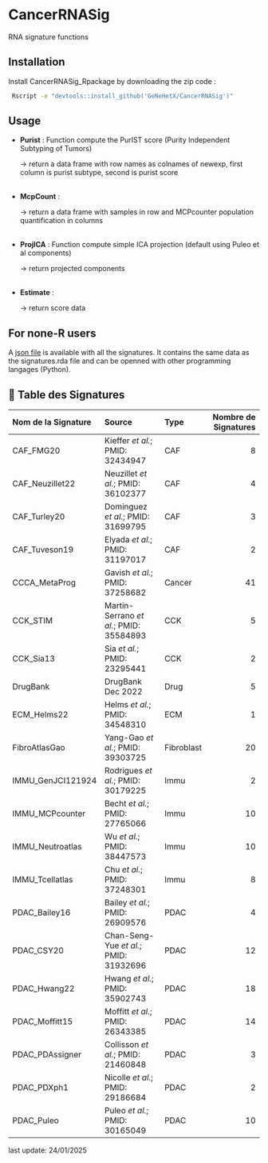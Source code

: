 # CancerRNASig
RNA signature functions

## Installation

Install CancerRNASig_Rpackage by downloading the zip code : 

```bash
 Rscript -e "devtools::install_github('GeNeHetX/CancerRNASig')"
```

## Usage

 * **Purist** : Function compute the PurIST score (Purity Independent Subtyping of Tumors)
 
    → return a data frame with row names as colnames of newexp, first column is purist subtype, second is purist score
<br></br>

 * **McpCount** : 

     → return a data frame with samples in row and MCPcounter population quantification in columns
 <br></br>    

 * **ProjICA** : Function compute simple ICA projection (default using Puleo et al components)

     → return projected components
 <br></br>    

 * **Estimate** : 
 
     → return score data

## For none-R users
A [json file](https://github.com/GeNeHetX/CancerRNASig/blob/main/data-raw/geneSetSignatures.json) is available with all the signatures. It contains the same data as the signatures.rda file and can be openned with other programming langages (Python).

## 🧬 Table des Signatures

| Nom de la Signature | Source                          | Type         | Nombre de Signatures |
|:--------------------|:--------------------------------|:-------------|----------------------:|
| CAF_FMG20           | Kieffer *et al.*; PMID: 32434947 | CAF          |                     8 |
| CAF_Neuzillet22     | Neuzillet *et al.*; PMID: 36102377 | CAF        |                     4 |
| CAF_Turley20        | Dominguez *et al.*; PMID: 31699795 | CAF        |                     3 |
| CAF_Tuveson19       | Elyada *et al.*; PMID: 31197017   | CAF        |                     2 |
| CCCA_MetaProg       | Gavish *et al.*; PMID: 37258682   | Cancer     |                    41 |
| CCK_STIM            | Martin-Serrano *et al.*; PMID: 35584893 | CCK    |                     5 |
| CCK_Sia13           | Sia *et al.*; PMID: 23295441      | CCK        |                     2 |
| DrugBank            | DrugBank Dec 2022                 | Drug       |                     5 |
| ECM_Helms22         | Helms *et al.*; PMID: 34548310    | ECM        |                     1 |
| FibroAtlasGao       | Yang-Gao *et al.*; PMID: 39303725 | Fibroblast |                    20 |
| IMMU_GenJCI121924   | Rodrigues *et al.*; PMID: 30179225 | Immu       |                     2 |
| IMMU_MCPcounter     | Becht *et al.*; PMID: 27765066    | Immu       |                    10 |
| IMMU_Neutroatlas    | Wu *et al.*; PMID: 38447573       | Immu       |                    10 |
| IMMU_Tcellatlas     | Chu *et al.*; PMID: 37248301      | Immu       |                     8 |
| PDAC_Bailey16       | Bailey *et al.*; PMID: 26909576   | PDAC       |                     4 |
| PDAC_CSY20          | Chan-Seng-Yue *et al.*; PMID: 31932696 | PDAC   |                    12 |
| PDAC_Hwang22        | Hwang *et al.*; PMID: 35902743    | PDAC       |                    18 |
| PDAC_Moffitt15      | Moffitt *et al.*; PMID: 26343385  | PDAC       |                    14 |
| PDAC_PDAssigner     | Collisson *et al.*; PMID: 21460848 | PDAC      |                     3 |
| PDAC_PDXph1         | Nicolle *et al.*; PMID: 29186684  | PDAC       |                     2 |
| PDAC_Puleo          | Puleo *et al.*; PMID: 30165049    | PDAC       |                    10 |

last update: 24/01/2025
